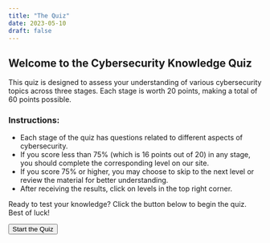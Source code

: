 ```yaml
---
title: "The Quiz"
date: 2023-05-10
draft: false
---
```


## Welcome to the Cybersecurity Knowledge Quiz

This quiz is designed to assess your understanding of various cybersecurity topics across three stages. Each stage is worth 20 points, making a total of 60 points possible.

### Instructions:
  - Each stage of the quiz has questions related to different aspects of cybersecurity.
  - If you score less than 75% (which is 16 points out of 20) in any stage, you should complete the corresponding level on our site.
  - If you score 75% or higher, you may choose to skip to the next level or review the material for better understanding.
  - After receiving the results, click on levels in the top right corner.

Ready to test your knowledge? Click the button below to begin the quiz. Best of luck!

<button style="color: black;" onclick="window.open('https://forms.gle/evBZR2bh8L7jomWa8', '_blank')">Start the Quiz</button>